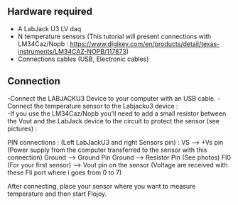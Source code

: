  ## Hardware required 
- A LabJack U3 LV daq 
- N temperature sensors (This tutorial will present connections with LM34Caz/Nopb : https://www.digikey.com/en/products/detail/texas-instruments/LM34CAZ-NOPB/117873)
- Connections cables (USB, Electronic cables)


## Connection

-Connect the LABJACKU3 Device to your computer with an USB cable. 
-Connect the temperature sensor to the Labjacku3 device :  
-If you use the LM34Caz/Nopb you'll need to add a small resistor between the Vout and the LabJack device to the circuit to protect the sensor (see pictures) :

PIN connections : (Left LabJackU3 and right Sensors pin) : 
VS --> +Vs pin (Power supply from the computer transferred to the sensor with this connection)
Ground --> Ground Pin 
Ground --> Resistor Pin (See photos)
FI0 (For your first sensor) --> Vout pin on the sensor (Voltage are received with these FIi port where i goes from 0 to 7)

After connecting,  place your sensor where you want to measure temperature and then start Flojoy.
